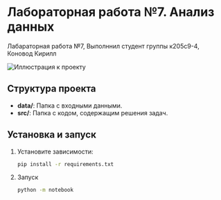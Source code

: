 # Лабораторная работа №7. Анализ данных

Лабараторная работа №7, Выполннил студент группы к205с9-4, Коновод Кирилл

![Иллюстрация к проекту](https://drive.google.com/file/d/1DIp5AohJKCXIPSQi4Ncs3PbnPtl1kdsz/view?usp=drive_link)


## Структура проекта
- **data/**: Папка с входными данными.
- **src/**: Папка с кодом, содержащим решения задач.

## Установка и запуск
1. Установите зависимости:
   ```bash
   pip install -r requirements.txt
   ```
2. Запуск
   ```bash
   python -m notebook
   ```
